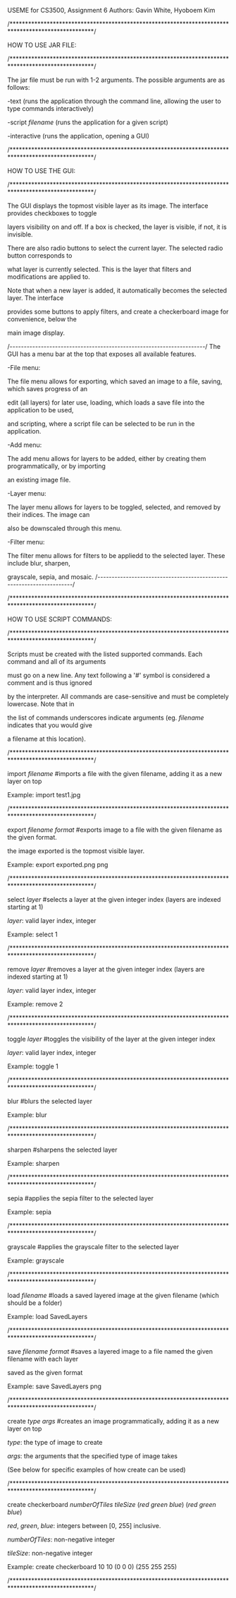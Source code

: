 USEME for CS3500, Assignment 6
Authors: Gavin White, Hyoboem Kim

/***************************************************************************************************/

HOW TO USE JAR FILE:

/***************************************************************************************************/

The jar file must be run with 1-2 arguments. The possible arguments are as follows:

-text (runs the application through the command line, allowing the user to type commands interactively)

-script _filename_ (runs the application for a given script)

-interactive (runs the application, opening a GUI)

/***************************************************************************************************/

HOW TO USE THE GUI:

/***************************************************************************************************/

The GUI displays the topmost visible layer as its image. The interface provides checkboxes to toggle

layers visibility on and off. If a box is checked, the layer is visible, if not, it is invisible.

There are also radio buttons to select the current layer. The selected radio button corresponds to

what layer is currently selected. This is the layer that filters and modifications are applied to.

Note that when a new layer is added, it automatically becomes the selected layer. The interface

provides some buttons to apply filters, and create a checkerboard image for convenience, below the

main image display.

/---------------------------------------------------------------------/
The GUI has a menu bar at the top that exposes all available features. 

-File menu:

The file menu allows for exporting, which saved an image to a file, saving, which saves progress of an

edit (all layers) for later use, loading, which loads a save file into the application to be used,

and scripting, where a script file can be selected to be run in the application.

-Add menu:

The add menu allows for layers to be added, either by creating them programmatically, or by importing

an existing image file.

-Layer menu:

The layer menu allows for layers to be toggled, selected, and removed by their indices. The image can

also be downscaled through this menu.

-Filter menu:

The filter menu allows for filters to be appliedd to the selected layer. These include blur, sharpen,

grayscale, sepia, and mosaic.
/---------------------------------------------------------------------/

/***************************************************************************************************/

HOW TO USE SCRIPT COMMANDS:

/***************************************************************************************************/

Scripts must be created with the listed supported commands. Each command and all of its arguments

must go on a new line. Any text following a '#' symbol is considered a comment and is thus ignored

by the interpreter. All commands are case-sensitive and must be completely lowercase. Note that in

the list of commands underscores indicate arguments (eg. _filename_ indicates that you would give

a filename at this location).

/***************************************************************************************************/

import _filename_ #imports a file with the given filename, adding it as a new layer on top

Example: import test1.jpg

/***************************************************************************************************/

export _filename_ _format_ #exports image to a file with the given filename as the given format.

the image exported is the topmost visible layer.

Example: export exported.png png

/***************************************************************************************************/

select _layer_ #selects a layer at the given integer index (layers are indexed starting at 1)

_layer_: valid layer index, integer

Example: select 1

/***************************************************************************************************/

remove _layer_ #removes a layer at the given integer index (layers are indexed starting at 1)

_layer_: valid layer index, integer

Example: remove 2

/***************************************************************************************************/

toggle _layer_ #toggles the visibility of the layer at the given integer index

_layer_: valid layer index, integer

Example: toggle 1

/***************************************************************************************************/

blur #blurs the selected layer

Example: blur

/***************************************************************************************************/

sharpen #sharpens the selected layer

Example: sharpen

/***************************************************************************************************/

sepia #applies the sepia filter to the selected layer

Example: sepia

/***************************************************************************************************/

grayscale #applies the grayscale filter to the selected layer

Example: grayscale

/***************************************************************************************************/

load _filename_ #loads a saved layered image at the given filename (which should be a folder)

Example: load SavedLayers

/***************************************************************************************************/

save _filename_ _format_ #saves a layered image to a file named the given filename with each layer 

saved as the given format

Example: save SavedLayers png

/***************************************************************************************************/

create _type_ _args_ #creates an image programmatically, adding it as a new layer on top

_type_: the type of image to create

_args_: the arguments that the specified type of image takes

(See below for specific examples of how create can be used)

/***************************************************************************************************/

create checkerboard _numberOfTiles_ _tileSize_ (_red_ _green_ _blue_) (_red_ _green_ _blue_)

_red_, _green_, _blue_: integers between [0, 255] inclusive.

_numberOfTiles_: non-negative integer

_tileSize_: non-negative integer

Example: create checkerboard 10 10 (0 0 0) (255 255 255)

/***************************************************************************************************/